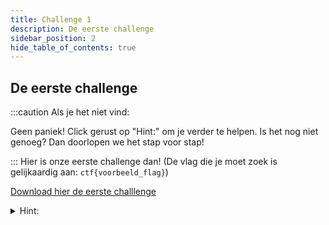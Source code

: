 ```yaml
---
title: Challenge 1
description: De eerste challenge
sidebar_position: 2
hide_table_of_contents: true
---
```

## De eerste challenge
:::caution Als je het niet vind:

Geen paniek! Click gerust op "Hint:" om je verder te helpen.
Is het nog niet genoeg? Dan doorlopen we het stap voor stap!

:::
Hier is onze eerste challenge dan!
(De vlag die je moet zoek is gelijkaardig aan: ``ctf{voorbeeld_flag}``)

[Download hier de eerste challlenge](./assets/challenge1.txt)

<details>
    <summary>Hint:</summary>
    <div>
        <div>Het is een bestandstype dat werd opgeslaan als een .txt bestand (zie de warm-up!)</div>
        <br/>
        <details>
            <summary>Antwoord:</summary>
            <div>
                <div>Het bestandstype is eigenlijk een .zip bestand. Hierin vind je een interessante .txt met base64 erin.</div>
                <br/>
                <details>
                <summary>De vlag:</summary>
                <div>
                    <p>Eens je de base64 erin decodeerd zoals in de warmup vind je de vlag:</p>
                    <p>ctf&#123;proficiat_je_hebt_de_eerste_challenge_vlag_gevonden&#125;</p>
                </div>
                </details>
            </div>
        </details>
  </div>
</details>